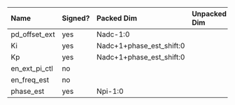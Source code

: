 ﻿| Name | Signed? | Packed Dim | Unpacked Dim | Clock Domain | JTAG Dir | Reset Val |
| :--- | :--- | :--- | :--- | :--- | :--- | :--- |
| pd_offset_ext | yes | Nadc-1:0 |  | Test | out | 0 |
| Ki | yes | Nadc+1+phase_est_shift:0 |  | Test | out | 'h000100 |
| Kp | yes | Nadc+1+phase_est_shift:0 |  | Test | out | 'h010000 |
| en_ext_pi_ctl | no |  |  | Test | out | 0 |
| en_freq_est | no |  |  | Test | out | 0 |
| phase_est | yes | Npi-1:0 |  | System | in |  |
